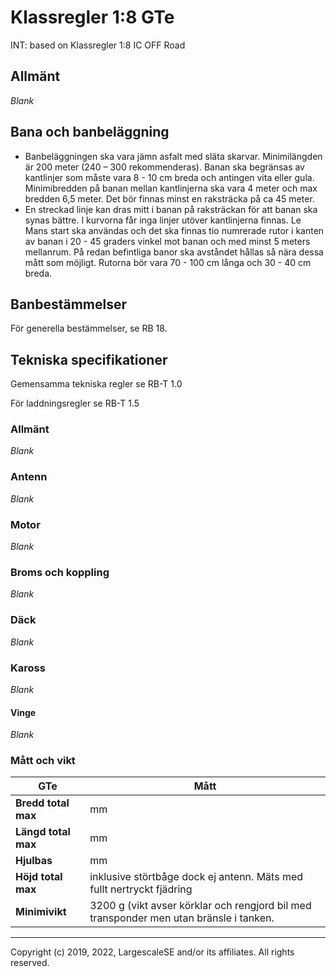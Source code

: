 
# Klassregler 1:8 GTe
INT: based on Klassregler 1:8 IC OFF Road

## Allmänt
*Blank*
## Bana och banbeläggning
- Banbeläggningen ska vara jämn asfalt med släta skarvar. Minimilängden är 200 meter (240 – 300 rekommenderas). Banan ska begränsas av kantlinjer som måste vara 8 - 10 cm breda och antingen vita eller gula. Minimibredden på banan mellan kantlinjerna ska vara 4 meter och max bredden 6,5 meter. Det bör finnas minst en raksträcka på ca 45 meter. 
- En streckad linje kan dras mitt i banan på raksträckan för att banan ska synas bättre. I kurvorna får inga linjer utöver kantlinjerna finnas. Le Mans start ska användas och det ska finnas tio numrerade rutor i kanten av banan i 20 - 45 graders vinkel mot banan och med minst 5 meters mellanrum. På redan befintliga banor ska avståndet hållas så nära dessa mått som möjligt. Rutorna bör vara 70 - 100 cm långa och 30 - 40 cm breda. 

## Banbestämmelser
För generella bestämmelser, se RB 18.
## Tekniska specifikationer
Gemensamma tekniska regler se RB-T 1.0

För laddningsregler se RB-T 1.5

### Allmänt
*Blank*
### Antenn
*Blank*
### Motor
*Blank*
### Broms och koppling
*Blank*
### Däck
*Blank*
### Kaross
*Blank*
#### Vinge
*Blank*
### Mått och vikt

| GTe                 | Mått                                                                                   |
|---------------------|----------------------------------------------------------------------------------------|
| **Bredd total max** | mm                                                                                     |
| **Längd total max** | mm                                                                                     |
| **Hjulbas**         | mm                                                                                     |
| **Höjd total max**  | inklusive störtbåge dock ej antenn. Mäts med fullt nertryckt fjädring                  |
| **Minimivikt**      | 3200 g (vikt avser körklar och rengjord bil med transponder men utan bränsle i tanken. |

---
Copyright (c) 2019, 2022, LargescaleSE and/or its affiliates. All rights reserved.
